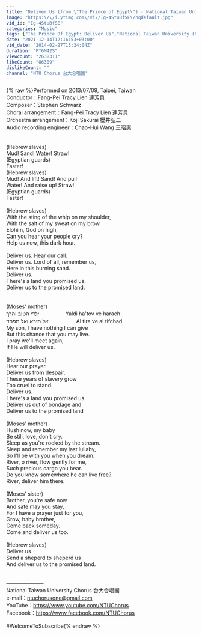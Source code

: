 ```yaml
---
title: "Deliver Us (from \"The Prince of Egypt\") - National Taiwan University Chorus"
image: "https:\/\/i.ytimg.com\/vi\/Ig-4StuBfSE\/hqdefault.jpg"
vid_id: "Ig-4StuBfSE"
categories: "Music"
tags: ["The Prince Of Egypt: Deliver Us","National Taiwan University (College\/University)","Choir"]
date: "2021-12-14T12:16:53+03:00"
vid_date: "2014-02-27T15:34:04Z"
duration: "PT6M42S"
viewcount: "2638311"
likeCount: "86309"
dislikeCount: ""
channel: "NTU Chorus 台大合唱團"
---
```

{% raw %}Performed on 2013/07/09, Taipei, Taiwan<br />Conductor：Fang-Pei Tracy Lien 連芳貝<br />Composer：Stephen Schwarz<br />Choral arrangement：Fang-Pei Tracy Lien 連芳貝<br />Orchestra arrangement：Koji Sakurai 櫻井弘二<br />Audio recording engineer：Chao-Hui Wang 王昭惠<br /><br /><br />(Hebrew slaves)<br />Mud! Sand! Water! Straw!<br />(Egyptian guards)<br />Faster!<br />(Hebrew slaves)<br />Mud! And lift! Sand! And pull<br />Water! And raise up! Straw!<br />(Egyptian guards)<br />Faster!<br /><br />(Hebrew slaves)<br />With the sting of the whip on my shoulder,<br />With the salt of my sweat on my brow.<br />Elohim, God on high,<br />Can you hear your people cry?<br />Help us now, this dark hour.<br /><br />Deliver us. Hear our call.<br />Deliver us. Lord of all, remember us,<br />Here in this burning sand.<br />Deliver us.<br />There's a land you promised us.<br />Deliver us to the promised land.<br /><br /><br />(Moses' mother)<br /> ילדי הטוב והרך　　　　　Yaldi ha'tov ve harach<br />אל תירא  ואל תפחד 　　　　　Al tira ve al tifchad<br />My son, I have nothing I can give<br />But this chance that you may live.<br />I pray we'll meet again,<br />If He will deliver us.<br /><br />(Hebrew slaves)<br />Hear our prayer.<br />Deliver us from despair.<br />These years of slavery grow<br />Too cruel to stand.<br />Deliver us.<br />There's a land you promised us.<br />Deliver us out of bondage and<br />Deliver us to the promised land<br /><br />(Moses' mother)<br />Hush now, my baby<br />Be still, love, don't cry.<br />Sleep as you're rocked by the stream.<br />Sleep and remember my last lullaby,<br />So I'll be with you when you dream.<br />River, o river, flow gently for me,<br />Such precious cargo you bear.<br />Do you know somewhere he can live free?<br />River, deliver him there.<br /><br />(Moses' sister)<br />Brother, you're safe now<br />And safe may you stay,<br />For I have a prayer just for you,<br />Grow, baby brother,<br />Come back someday.<br />Come and deliver us too.<br /><br />(Hebrew slaves)<br />Deliver us<br />Send a sheperd to sheperd us<br />And deliver us to the promised land.<br /><br /><br />──────────<br />National Taiwan University Chorus 台大合唱團<br />e-mail：ntuchorusone@gmail.com<br />YouTube：<a rel="nofollow" target="blank" href="https://www.youtube.com/NTUChorus">https://www.youtube.com/NTUChorus</a><br />Facebook：<a rel="nofollow" target="blank" href="https://www.facebook.com/NTUChorus">https://www.facebook.com/NTUChorus</a><br /><br />#WelcomeToSubscribe{% endraw %}
